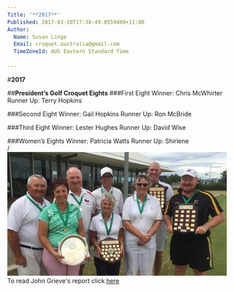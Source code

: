 ```yaml
---
Title: '**2017**'
Published: 2017-03-10T17:38:49.0559480+11:00
Author:
  Name: Susan Linge
  Email: croquet.australia@gmail.com
  TimeZoneId: AUS Eastern Standard Time

---
```

#**2017**

##**President’s Golf Croquet Eights**
###First Eight
Winner: Chris McWhirter
Runner Up: Terry Hopkins

###Second Eight
Winner: Gail Hopkins
Runner Up: Ron McBride

###Third Eight
Winner: Lester Hughes
Runner Up: David Wise

###Women’s Eights
Winner: Patricia Watts
Runner Up: Shirlene
<br>/<img src="/results/winners-presidents-gc-eights-2.jpg" alt="Back Row L-R Ron McBride (SA), David Wise (SA), Terry Hopkins (VIC), Lester Hughes, (VIC)<br/>Front Row L-R Shirlene McBride (SA), Gail Hopkins (VIC), Patricia Watts (VIC), Chris McWhirter (WA)" title="Winners President’s GC Eights, 2017"/>
<br/> To read John Grieve's report click [here](/results/presidents-gc-eights.pdf)